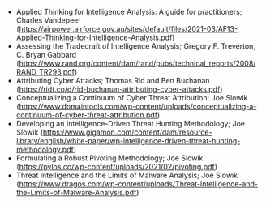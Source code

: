 * Applied Thinking for Intelligence Analysis: A guide for practitioners; Charles Vandepeer (https://airpower.airforce.gov.au/sites/default/files/2021-03/AF13-Applied-Thinking-for-Intelligence-Analysis.pdf)
* Assessing the Tradecraft of Intelligence Analysis; Gregory F. Treverton, C. Bryan Gabbard (https://www.rand.org/content/dam/rand/pubs/technical_reports/2008/RAND_TR293.pdf)
* Attributing Cyber Attacks; Thomas Rid and Ben Buchanan (https://ridt.co/d/rid-buchanan-attributing-cyber-attacks.pdf)
* Conceptualizing a Continuum of Cyber Threat Attribution; Joe Slowik (https://www.domaintools.com/wp-content/uploads/conceptualizing-a-continuum-of-cyber-threat-attribution.pdf)
* Developing an  Intelligence-Driven Threat  Hunting Methodology; Joe Slowik (https://www.gigamon.com/content/dam/resource-library/english/white-paper/wp-intelligence-driven-threat-hunting-methodology.pdf)
* Formulating a Robust Pivoting Methodology; Joe Slowik (https://pylos.co/wp-content/uploads/2021/02/pivoting.pdf)
* Threat Intelligence and the Limits of Malware Analysis; Joe Slowik (https://www.dragos.com/wp-content/uploads/Threat-Intelligence-and-the-Limits-of-Malware-Analysis.pdf)
